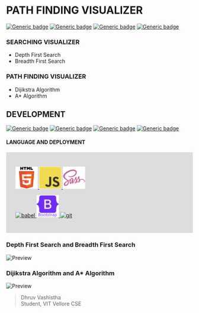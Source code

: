 # PATH FINDING VISUALIZER

[![Generic badge](https://img.shields.io/badge/WEBSITE-CLICK%20HERE-1abc9c.svg)](https://pathfinder-pro.netlify.app/)
[![Generic badge](https://img.shields.io/badge/STATUS-ACTIVE-GREEN.svg)](https://pathfinder-pro.netlify.app/)
[![Generic badge](https://img.shields.io/badge/VERSION-v1.0-ffff33.svg)](https://pathfinder-pro.netlify.app/)
[![Generic badge](https://img.shields.io/badge/YEAR-2024-ff3333.svg)](https://pathfinder-pro.netlify.app/)


### SEARCHING VISUALIZER

- Depth First Search
- Breadth First Search

### PATH FINDING VISUALIZER

- Dijikstra Algorithm
- A* Algorithm

## DEVELOPMENT

[![Generic badge](https://img.shields.io/badge/TYPE-STATIC-99ff66.svg)](https://github.com/sandeep-shaw10/GraphJS/blob/master/LICENSE)
[![Generic badge](https://img.shields.io/badge/JavaScript-59%25-ffff00.svg)](https://github.com/sandeep-shaw10/GraphJS/blob/master/LICENSE)
[![Generic badge](https://img.shields.io/badge/HTML-32%25-ff9922.svg)](https://github.com/sandeep-shaw10/GraphJS/blob/master/LICENSE)
[![Generic badge](https://img.shields.io/badge/SCSS-9%25-ff1a75.svg)](https://github.com/sandeep-shaw10/GraphJS/blob/master/LICENSE)

#### LANGUAGE AND DEPLOYMENT
<div style="background:#dddddd; padding:25px ">
<p > 
<a href="https://www.w3.org/html/" target="_blank">
<img src="https://raw.githubusercontent.com/devicons/devicon/master/icons/html5/html5-original-wordmark.svg" alt="html5" width="60" height="60"/> 
</a> 
<a href="https://developer.mozilla.org/en-US/docs/Web/JavaScript" target="_blank"> 
<img src="https://raw.githubusercontent.com/devicons/devicon/master/icons/javascript/javascript-original.svg" alt="javascript" width="60" height="60"/> 
</a>
<a href="https://sass-lang.com" target="_blank"> 
<img src="https://raw.githubusercontent.com/devicons/devicon/master/icons/sass/sass-original.svg" alt="sass" width="60" height="60"/> 
</a>  
</p>

<p>
<a href="https://babeljs.io/" target="_blank">
<img src="https://www.vectorlogo.zone/logos/babeljs/babeljs-icon.svg" alt="babel" width="60" height="60"/> </a> 
<a href="https://getbootstrap.com" target="_blank"> 
<img src="https://raw.githubusercontent.com/devicons/devicon/master/icons/bootstrap/bootstrap-plain-wordmark.svg" alt="bootstrap" width="60" height="60"/>
</a> 
<a href="https://git-scm.com/" target="_blank">
<img src="https://www.vectorlogo.zone/logos/git-scm/git-scm-icon.svg" alt="git" width="60" height="60"/>
</a> 
</p>
</div>

### Depth First Search and Breadth First Search

![Preview](visual1.gif)

### Dijikstra Algorithm and A\* Algorithm

![Preview](visual2.gif)

> Dhruv Vashistha\
> Student, VIT Vellore CSE


